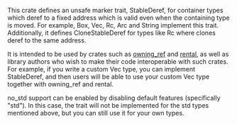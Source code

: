 This crate defines an unsafe marker trait, StableDeref, for container types which deref to a fixed address which is valid even when the containing type is moved. For example, Box, Vec, Rc, Arc and String implement this trait. Additionally, it defines CloneStableDeref for types like Rc where clones deref to the same address.

It is intended to be used by crates such as [owning_ref](https://crates.io/crates/owning_ref) and [rental](https://crates.io/crates/rental), as well as library authors who wish to make their code interoperable with such crates. For example, if you write a custom Vec type, you can implement StableDeref, and then users will be able to use your custom Vec type together with owning_ref and rental.

no_std support can be enabled by disabling default features (specifically "std"). In this case, the trait will not be implemented for the std types mentioned above, but you can still use it for your own types.
